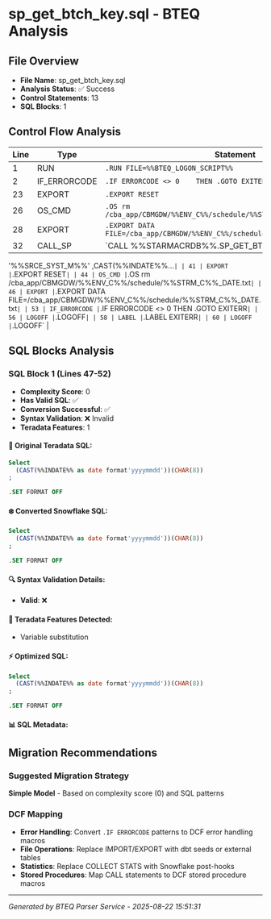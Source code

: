 # sp_get_btch_key.sql - BTEQ Analysis

## File Overview
- **File Name**: sp_get_btch_key.sql
- **Analysis Status**: ✅ Success
- **Control Statements**: 13
- **SQL Blocks**: 1

## Control Flow Analysis

| Line | Type | Statement |
|------|------|-----------|
| 1 | RUN | `.RUN FILE=%%BTEQ_LOGON_SCRIPT%%` |
| 2 | IF_ERRORCODE | `.IF ERRORCODE <> 0    THEN .GOTO EXITERR` |
| 23 | EXPORT | `.EXPORT RESET` |
| 26 | OS_CMD | `.OS rm /cba_app/CBMGDW/%%ENV_C%%/schedule/%%STRM_C%%_BTCH_KEY.txt` |
| 28 | EXPORT | `.EXPORT DATA FILE=/cba_app/CBMGDW/%%ENV_C%%/schedule/%%STRM_C%%_BTCH_KEY.txt` |
| 32 | CALL_SP | `CALL %%STARMACRDB%%.SP_GET_BTCH_KEY(     
  '%%SRCE_SYST_M%%'
  ,CAST(%%INDATE%%...` |
| 41 | EXPORT | `.EXPORT RESET` |
| 44 | OS_CMD | `.OS rm /cba_app/CBMGDW/%%ENV_C%%/schedule/%%STRM_C%%_DATE.txt` |
| 46 | EXPORT | `.EXPORT DATA FILE=/cba_app/CBMGDW/%%ENV_C%%/schedule/%%STRM_C%%_DATE.txt` |
| 53 | IF_ERRORCODE | `.IF ERRORCODE <> 0    THEN .GOTO EXITERR` |
| 56 | LOGOFF | `.LOGOFF` |
| 58 | LABEL | `.LABEL EXITERR` |
| 60 | LOGOFF | `.LOGOFF` |

## SQL Blocks Analysis

### SQL Block 1 (Lines 47-52)
- **Complexity Score**: 0
- **Has Valid SQL**: ✅
- **Conversion Successful**: ✅
- **Syntax Validation**: ❌ Invalid
- **Teradata Features**: 1

#### 📝 Original Teradata SQL:
```sql
Select
  (CAST(%%INDATE%% as date format'yyyymmdd'))(CHAR(8))
;

.SET FORMAT OFF
```

#### ❄️ Converted Snowflake SQL:
```sql
Select
  (CAST(%%INDATE%% as date format'yyyymmdd'))(CHAR(8))
;

.SET FORMAT OFF
```

#### 🔍 Syntax Validation Details:
- **Valid**: ❌

#### 🎯 Teradata Features Detected:
- Variable substitution

#### ⚡ Optimized SQL:
```sql
Select
  (CAST(%%INDATE%% as date format'yyyymmdd'))(CHAR(8))
;

.SET FORMAT OFF
```

#### 📊 SQL Metadata:

## Migration Recommendations

### Suggested Migration Strategy
**Simple Model** - Based on complexity score (0) and SQL patterns

### DCF Mapping
- **Error Handling**: Convert `.IF ERRORCODE` patterns to DCF error handling macros
- **File Operations**: Replace IMPORT/EXPORT with dbt seeds or external tables
- **Statistics**: Replace COLLECT STATS with Snowflake post-hooks
- **Stored Procedures**: Map CALL statements to DCF stored procedure macros

---

*Generated by BTEQ Parser Service - 2025-08-22 15:51:31*

